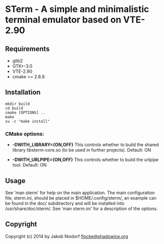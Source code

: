 # STerm - A simple and minimalistic terminal emulator based on VTE-2.90

## Requirements

* glib2
* GTK+-3.0
* VTE-2.90
* cmake >= 2.8.8

## Installation

```
mkdir build
cd build
cmake [OPTIONS] ..
make
su -c "make install"
```

### CMake options:

* **-DWITH_LIBRARY={ON,OFF}**
  This controls whether to build the shared library
  libsterm-core.so (to be used in further projects).
  Default: ON

* **-DWITH_URLPIPE={ON,OFF}**
  This controls whether to build the urlpipe tool.
  Default: ON

## Usage

See 'man sterm' for help on the main application.
The main configuration file, sterm.ini, should be placed in $HOME/.config/sterm/,
an example can be found in the doc/ subdirectory and will be installed into
/usr/share/doc/sterm/. See 'man sterm.ini' for a description of the options.


## Copyright

Copyright (c) 2014 by Jakob Nixdorf <flocke@shadowice.org>

